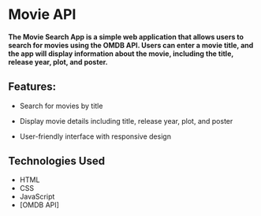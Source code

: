 # Movie API

#### The Movie Search App is a simple web application that allows users to search for movies using the OMDB API. Users can enter a movie title, and the app will display information about the movie, including the title, release year, plot, and poster.

## Features:

- Search for movies by title

- Display movie details including title, release year, plot, and poster

- User-friendly interface with responsive design

## Technologies Used

- HTML
- CSS
- JavaScript
- [OMDB API]
